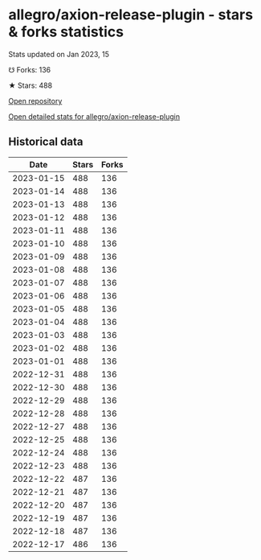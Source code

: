# allegro/axion-release-plugin - stars & forks statistics

Stats updated on Jan 2023, 15

☋ Forks: 136

★ Stars: 488

[Open repository](https://github.com/allegro/axion-release-plugin)

[Open detailed stats for allegro/axion-release-plugin](https://reviewgithub.com/rep/allegro/axion-release-plugin)

## Historical data
| Date | Stars | Forks |
|------|-------|-------|
| 2023-01-15 | 488 | 136 | 
| 2023-01-14 | 488 | 136 | 
| 2023-01-13 | 488 | 136 | 
| 2023-01-12 | 488 | 136 | 
| 2023-01-11 | 488 | 136 | 
| 2023-01-10 | 488 | 136 | 
| 2023-01-09 | 488 | 136 | 
| 2023-01-08 | 488 | 136 | 
| 2023-01-07 | 488 | 136 | 
| 2023-01-06 | 488 | 136 | 
| 2023-01-05 | 488 | 136 | 
| 2023-01-04 | 488 | 136 | 
| 2023-01-03 | 488 | 136 | 
| 2023-01-02 | 488 | 136 | 
| 2023-01-01 | 488 | 136 | 
| 2022-12-31 | 488 | 136 | 
| 2022-12-30 | 488 | 136 | 
| 2022-12-29 | 488 | 136 | 
| 2022-12-28 | 488 | 136 | 
| 2022-12-27 | 488 | 136 | 
| 2022-12-25 | 488 | 136 | 
| 2022-12-24 | 488 | 136 | 
| 2022-12-23 | 488 | 136 | 
| 2022-12-22 | 487 | 136 | 
| 2022-12-21 | 487 | 136 | 
| 2022-12-20 | 487 | 136 | 
| 2022-12-19 | 487 | 136 | 
| 2022-12-18 | 487 | 136 | 
| 2022-12-17 | 486 | 136 | 

